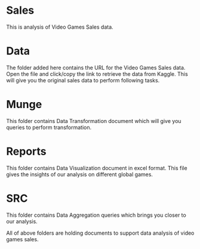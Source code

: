 # Sales
This is analysis of Video Games Sales data.
# Data
The folder added here contains the URL for the Video Games Sales data. Open the file and click/copy the link to retrieve the data from Kaggle. This will give you the original sales data to perform following tasks.
# Munge 
This folder contains Data Transformation document which will give you queries to perform transformation.
# Reports
This folder contains Data Visualization document in excel format. This file gives the insights of our analysis on different global games.
# SRC 
This folder contains Data Aggregation queries which brings you closer to our analysis.

All of above folders are holding documents to support data analysis of video games sales.
